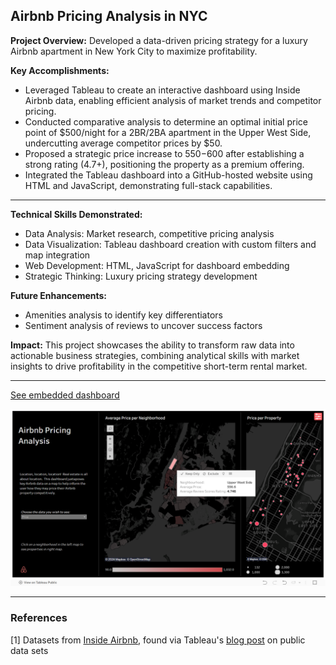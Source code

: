 ## Airbnb Pricing Analysis in NYC

**Project Overview:** Developed a data-driven pricing strategy for a luxury Airbnb apartment in New York City to maximize profitability.

**Key Accomplishments:**
- Leveraged Tableau to create an interactive dashboard using Inside Airbnb data, enabling efficient analysis of market trends and competitor pricing.
- Conducted comparative analysis to determine an optimal initial price point of $500/night for a 2BR/2BA apartment in the Upper West Side, undercutting average competitor prices by $50.
- Proposed a strategic price increase to $550-$600 after establishing a strong rating (4.7+), positioning the property as a premium offering.
- Integrated the Tableau dashboard into a GitHub-hosted website using HTML and JavaScript, demonstrating full-stack capabilities.

---

**Technical Skills Demonstrated:**
- Data Analysis: Market research, competitive pricing analysis
- Data Visualization: Tableau dashboard creation with custom filters and map integration
- Web Development: HTML, JavaScript for dashboard embedding
- Strategic Thinking: Luxury pricing strategy development

**Future Enhancements:**
- Amenities analysis to identify key differentiators
- Sentiment analysis of reviews to uncover success factors

**Impact:** This project showcases the ability to transform raw data into actionable business strategies, combining analytical skills with market insights to drive profitability in the competitive short-term rental market.

---

[See embedded dashboard](/airbnbIndex.html)

<img src="images/airbnb_screenshot_UWS.png?raw=true"/>

---

### References

[1] Datasets from [Inside Airbnb](https://insideairbnb.com/new-york-city/), found via Tableau's [blog post](https://www.tableau.com/blog/how-to-find-sources-for-public-data-sets) on public data sets
